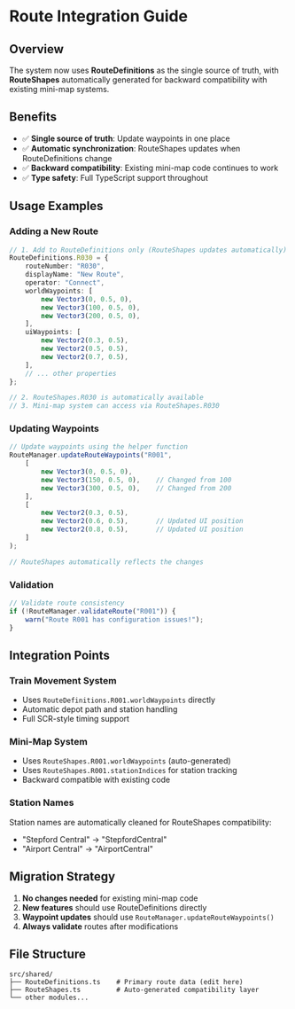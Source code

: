 # Route Integration Guide

## Overview
The system now uses **RouteDefinitions** as the single source of truth, with **RouteShapes** automatically generated for backward compatibility with existing mini-map systems.

## Benefits
- ✅ **Single source of truth**: Update waypoints in one place
- ✅ **Automatic synchronization**: RouteShapes updates when RouteDefinitions change
- ✅ **Backward compatibility**: Existing mini-map code continues to work
- ✅ **Type safety**: Full TypeScript support throughout

## Usage Examples

### Adding a New Route
```typescript
// 1. Add to RouteDefinitions only (RouteShapes updates automatically)
RouteDefinitions.R030 = {
    routeNumber: "R030",
    displayName: "New Route",
    operator: "Connect",
    worldWaypoints: [
        new Vector3(0, 0.5, 0),
        new Vector3(100, 0.5, 0),
        new Vector3(200, 0.5, 0),
    ],
    uiWaypoints: [
        new Vector2(0.3, 0.5),
        new Vector2(0.5, 0.5), 
        new Vector2(0.7, 0.5),
    ],
    // ... other properties
};

// 2. RouteShapes.R030 is automatically available
// 3. Mini-map system can access via RouteShapes.R030
```

### Updating Waypoints
```typescript
// Update waypoints using the helper function
RouteManager.updateRouteWaypoints("R001", 
    [
        new Vector3(0, 0.5, 0),
        new Vector3(150, 0.5, 0),    // Changed from 100
        new Vector3(300, 0.5, 0),    // Changed from 200
    ],
    [
        new Vector2(0.3, 0.5),
        new Vector2(0.6, 0.5),       // Updated UI position
        new Vector2(0.8, 0.5),       // Updated UI position
    ]
);

// RouteShapes automatically reflects the changes
```

### Validation
```typescript
// Validate route consistency
if (!RouteManager.validateRoute("R001")) {
    warn("Route R001 has configuration issues!");
}
```

## Integration Points

### Train Movement System
- Uses `RouteDefinitions.R001.worldWaypoints` directly
- Automatic depot path and station handling
- Full SCR-style timing support

### Mini-Map System  
- Uses `RouteShapes.R001.worldWaypoints` (auto-generated)
- Uses `RouteShapes.R001.stationIndices` for station tracking
- Backward compatible with existing code

### Station Names
Station names are automatically cleaned for RouteShapes compatibility:
- "Stepford Central" → "StepfordCentral" 
- "Airport Central" → "AirportCentral"

## Migration Strategy
1. **No changes needed** for existing mini-map code
2. **New features** should use RouteDefinitions directly
3. **Waypoint updates** should use `RouteManager.updateRouteWaypoints()`
4. **Always validate** routes after modifications

## File Structure
```
src/shared/
├── RouteDefinitions.ts    # Primary route data (edit here)
├── RouteShapes.ts         # Auto-generated compatibility layer
└── other modules...
```